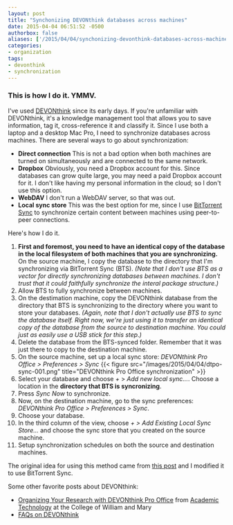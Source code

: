```yaml
---
layout: post
title: "Synchonizing DEVONthink databases across machines"
date: 2015-04-04 06:51:52 -0500
authorbox: false
aliases: ['/2015/04/04/synchonizing-devonthink-databases-across-machines/']
categories:
- organization
tags:
- devonthink
- synchronization
---
```

### This is how I do it. YMMV.

I've used [DEVONthink](http://www.devontechnologies.com/products/devonthink/overview.html) since its early days. If you're unfamiliar with DEVONthink, it's a knowledge management tool that allows you to save information, tag it, cross-reference it and classify it. Since I use both a laptop and a desktop Mac Pro, I need to synchronize databases across machines. There are several ways to go about synchronization:

- __Direct connection__  This is not a bad option when both machines are turned on simultaneously and are connected to the same network.
- __Dropbox__ Obviously, you need a Dropbox account for this. Since databases can grow quite large, you may need a paid Dropbox account for it. I don't like having my personal information in the cloud; so I don't use this option.
- __WebDAV__ I don't run a WebDAV server, so that was out.
- __Local sync store__ This was the best option for me, since I use [BitTorrent Sync](https://www.getsync.com) to synchronize certain content between machines using peer-to-peer connections.

Here's how I do it.

1. __First and foremost, you need to have an identical copy of the database in the local filesystem of both machines that you are synchronizing.__ On the source machine, I copy the database to the directory that I'm synchronizing via BitTorrent Sync (BTS). _(Note that I don't use BTS as a vector for directly synchronizing databases between machines. I don't trust that it could faithfully synchronize the interal package structure.)_
2. Allow BTS to fully synchronize between machines.
3. On the destimation machine, copy the DEVONthink database from the directory that BTS is synchronizing to the directory where you want to store your databases. _(Again, note that I don't actually use BTS to sync the database itself. Right now, we're just using it to transfer an identical copy of the database from the source to destination machine. You could just as easily use a USB stick for this step.)_
4. Delete the database from the BTS-synced folder. Remember that it was just there to copy to the destination machine.
5. On the source machine, set up a local sync store: _DEVONthink Pro Office > Preferences > Sync_
{{< figure src="/images/2015/04/04/dtpo-sync-001.png" title="DEVONthink Pro Office synchronization" >}}
6. Select your database and choose _+_ > _Add new local sync..._. Choose a location in the __directory that BTS is syncronizing__.
7. Press _Sync Now_ to synchronize.
8. Now, on the destination machine, go to the sync preferences: _DEVONthink Pro Office > Preferences > Sync_.
9. Choose your database.
10. In the third column of the view, choose _+ > Add Existing Local Sync Store..._ and choose the sync store that you created on the source machine.
11. Setup synchronization schedules on both the source and destination machines.

The original idea for using this method came from [this post](http://basilsalad.com/how-to/devonthink-intranet-wiki/) and I modified it to use BitTorrent Sync.

Some other favorite posts about DEVONthink:

- [Organizing Your Research with DEVONthink Pro Office](http://at.blogs.wm.edu/organizing-your-research-with-devonthink-pro-office/) from [Academic Technology](http://at.blogs.wm.edu/) at the College of William and Mary
- [FAQs on DEVONthink](https://idlethink.wordpress.com/category/devonthink/)
